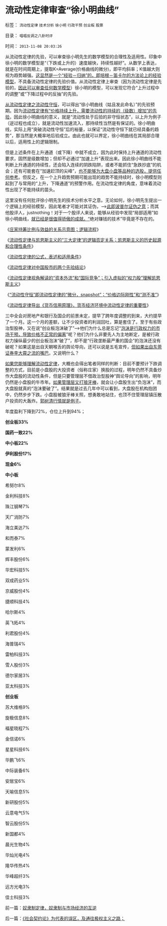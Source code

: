 # 流动性定律审查“徐小明曲线”

标签： `流动性定律` `技术分析` `徐小明` `行政干预` `创业板` `股票` 

目录： `唱唱反调之八卦时评`

时间： `2013-11-08 20:03:26`

从流动性定律的先验，可以审查徐小明先生的数学模型的合理性及适用性。印象中徐小明的数学模型是“（下跌或上升的）速度越快，持续性越好”。从数学上表达，就是在时间周期上，提取K=Average(价格曲线的微分)，即平均斜率；K值越大则视为趋势越强。[这显然是一个“经验－归纳”的，即培根－笛卡尔的方法论上的经验模型](../../../2013/7/2/没有科学的信仰，有信仰的科学，及实证科学的知识模型.md)，不具备流动性定律的先验价值。从流动性定律上审查（因为流动性定律是先验的，[因此可以审查任何数学模型](../../../2010/6/18/数学的滥用；找到数学命题切入点，比解决更困难.md)）徐小明的模型，可以发现它符合“上升过程中的调整”或“下降过程中的反抽”的先验。

[从流动性定律之流动性守恒](../../../2013/10/31/“流动性守恒”即流动性定律的“微分，snapshot”和股市的测不准.md)，可以得出“徐小明曲线（姑且发此命名）”的先验预期。因为[流动性定律有“价格持续上升，需要流动性的持续的（级数）增加”的先验](../../../2013/11/6/流动性定律导出《货币信用原理》，兼谈任志强同志的高房价.md)，因此徐小明曲线的意义，就是“流动性处于后验的非守恒状态”，以上升为例子（逆过程也成立），就是流动性加速流入，那持续性当然是有保证的。徐小明曲线，实际上用“突破流动性守恒”后的裕量，以保证“流动性守恒下就已经具备的趋势”，那当然是大概率地后验成立。由此也就可以界定，徐小明曲线在其局部合理以后，适用性上的逻辑限制。

但是上述条件在上升通道（或下降）中就不成立，因为此时保持上升通道的流动性要求，固然是级数增加；但却不必通过“加速上升”表现出来。因此徐小明曲线不能判断上升通道的持续性，还会陷入连续的阴跌陷阱，或者不能抓住“急跌抄底”的机会；还有可能套在“加速赶顶的尖峰”，[也不能够为大盘小盘等品种的选股，提供任何参考](../../../2013/7/9/接近真相的徐小明先生仍存的误区.md)。但反之，在一个上升趋势预期可能出现的趋势不能持续时，徐小明模型则起到了与常用的“上升，下降通道”的预警作用。在流动性定律的角度，意味着流动性出现了不能持续的苗头。

这里没有任何批评徐小明先生的技术分析水平之意。无论如何，徐小明先生提出一个逻辑上的经验模型，因此笔者才可能对其证伪，——>[此即波普尔证伪之意](../../../2011/6/4/波普尔的辩证法证伪.md)；而其他股评人，justnothing！对于一个股评人来说，能够从经验中发现“局部适用”如徐小明曲线，[就已经是很值得骄傲的成就。“](../../../2013/6/25/做人当如徐小明，诸股神如豚犬矣.md)绝对赚钱的技术”毕竟是不存在的。

《[庄家持筹比例与效益的关系示意图；逻辑流程](../../../2013/10/27/庄家持筹比例与效益的关系示意图，逻辑推导的流程.md)》

《[流动性定律与凯恩斯主义的“三大定律”的逻辑否定关系；凯恩斯主义的历史起源和合理性条件](../../../2013/10/28/流动性定律与凯恩斯主义的“三大定律”的逻辑互相否定的关系.md)》

《[流动性定律的公式，表述和适用条件](../../../2013/10/29/流动性定律的公式，表述和适用条件.md)》

《[流动性定律对中国股市的两个先验结论](../../../2013/10/29/流动性定律对中国股市的两个先验结论.md)》

《[流动性定律视角解读的“资本外流”和“国际竞争”；引入虚拟的“权力股”理解凯恩斯主义](../../../2013/10/30/流动性定律解读“资本外流”和“国际竞争”，权力股的虚拟概念.md)》

《[“流动性守恒”即流动性定律的“微分，snapshot”；“价格边际刚性”和“测不准”](../../../2013/10/31/“流动性守恒”即流动性定律的“微分，snapshot”和股市的测不准.md)》

《[流动性定律导出《货币信用原理》，货币经济环境中流动性定律的重要性](../../../2013/11/6/流动性定律导出《货币信用原理》，兼谈任志强同志的高房价.md)》

三中全会对房地产和银行及国企的前景未定，提早了跨年度调整的到来，大约提早了一个月。这一个月的差额，让不少投资者的利润回吐，算是套住了。至于有些政治型股神，又在说“创业板泡沫破了”——>他们为什么总是忘记“[泡沫是行政权力的市场干预，导致价格不正常的偏离](../../../2013/11/6/流动性定律导出《货币信用原理》，兼谈任志强同志的高房价.md)”呢？他们为什么非要先人为主地断定，是被行政权力操纵最少的创业板泡沫“破了”，却不是“行政垄断最严重的国企”的泡沫还没有破呢？如果这是出自天朝喉舌的舆论导向，还可以说是五毛宣传，[但如果出自东莞证券李大霄之流的嘴巴](../../../2013/8/26/“没有房地产，没有新中国，没有高房价，没有新生活……”的信仰？.md)，又说明什么？

[如果您能够理解流动性定律](../../../2013/10/31/“流动性守恒”即流动性定律的“微分，snapshot”和股市的测不准.md)，大概也会得出笔者同样的判断：目前不要预计下跌调整的方式，目前是小盘股的大投资者（俗称庄家）换股的过程，明年仍然不具备炒作大盘股的流动性条件，但是只要管理层不借政治型股神“舆论导向”的影响，明年仍然是小盘股的牛市年。[如果管理层又打狼牙棒](../../../2013/7/4/神奇国度的股市的庄家的真相.md)，就会让小盘股生出“负泡沫”，而大盘股就真的“泡沫要破了”。结果就是过去几年中可以看到，大盘股在机构抱团中，仍然步步下跌。小盘股被狼牙棒关照，想勇敢地站住，也顶不住管理层镇压散户投资的大轰炸。[郭树清行情就是例子](../../../2013/3/18/郭树清的机构化得罪了散户股民利益集团.md)。

年度盈利下降到72%，仓位上升到94%；

**创业板33%**

**国药一致22%**

**中小板22%**

**伊利股份17%**

**现金6%**

**中小板**

希努尔8%

金利科技8%

珠江钢琴7%

天广消防7%

海立美达7%

和而泰7%

蒙发利6%

辉丰股份6%

华宏科技5%

双成药业5%

京威股份4%

捷顺科技4%

哈尔斯4%

英飞拓4%

利君股份4%

海普瑞4%

雷柏科技3%

雪人股份3%

德尔家居3%

亚太科技3%

**创业板**

苏大维格9%

旋极信息8%

福星晓程7%

金信诺6%

星星科技6%

华鹏飞6%

中际装备6%

安居宝6%

天喻信息5%

新研股份5%

云意电气5%

智云股份5%

新国都4%

晨光生物4%

华灿光电4%

隆华传热4%

华峰超纤3%

远方光电3%

佳士科技3%



前一篇：[奴隶制定律，奴隶制与市场经济的互逆](../../../2013/11/8/奴隶制定律，奴隶制与市场经济的互逆.md)

后一篇：[《社会契约论》为代表的误区，及通往极权主义之路；](../../../2013/11/9/《社会契约论》为代表的误区，及通往极权主义之路；.md)